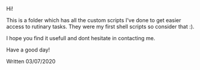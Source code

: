 Hi!

This is a folder which has all the custom scripts I've done to get easier access to 
rutinary tasks. They were my first shell scripts so consider that :). 

I hope you find it usefull and dont hesitate in contacting me.

Have a good day!

Written 03/07/2020
